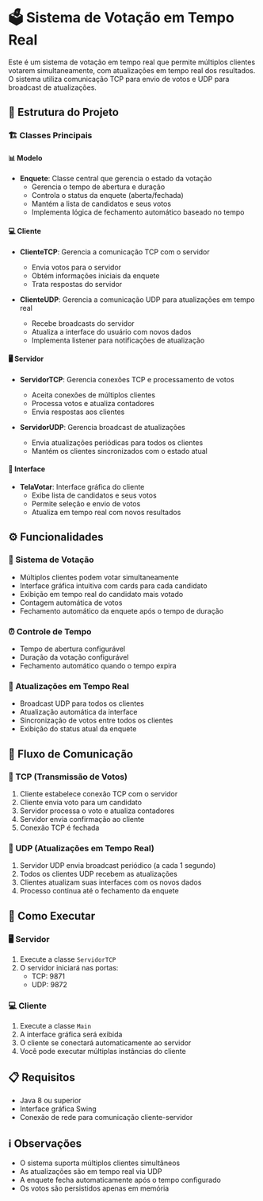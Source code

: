 # 🗳️ Sistema de Votação em Tempo Real

Este é um sistema de votação em tempo real que permite múltiplos clientes votarem simultaneamente, com atualizações em tempo real dos resultados. O sistema utiliza comunicação TCP para envio de votos e UDP para broadcast de atualizações.

## 📁 Estrutura do Projeto

### 🏗️ Classes Principais

#### 📊 Modelo

- **Enquete**: Classe central que gerencia o estado da votação
  - Gerencia o tempo de abertura e duração
  - Controla o status da enquete (aberta/fechada)
  - Mantém a lista de candidatos e seus votos
  - Implementa lógica de fechamento automático baseado no tempo

#### 💻 Cliente

- **ClienteTCP**: Gerencia a comunicação TCP com o servidor

  - Envia votos para o servidor
  - Obtém informações iniciais da enquete
  - Trata respostas do servidor

- **ClienteUDP**: Gerencia a comunicação UDP para atualizações em tempo real
  - Recebe broadcasts do servidor
  - Atualiza a interface do usuário com novos dados
  - Implementa listener para notificações de atualização

#### 🖥️ Servidor

- **ServidorTCP**: Gerencia conexões TCP e processamento de votos

  - Aceita conexões de múltiplos clientes
  - Processa votos e atualiza contadores
  - Envia respostas aos clientes

- **ServidorUDP**: Gerencia broadcast de atualizações
  - Envia atualizações periódicas para todos os clientes
  - Mantém os clientes sincronizados com o estado atual

#### 🎨 Interface

- **TelaVotar**: Interface gráfica do cliente
  - Exibe lista de candidatos e seus votos
  - Permite seleção e envio de votos
  - Atualiza em tempo real com novos resultados

## ⚙️ Funcionalidades

### 🎯 Sistema de Votação

- Múltiplos clientes podem votar simultaneamente
- Interface gráfica intuitiva com cards para cada candidato
- Exibição em tempo real do candidato mais votado
- Contagem automática de votos
- Fechamento automático da enquete após o tempo de duração

### ⏰ Controle de Tempo

- Tempo de abertura configurável
- Duração da votação configurável
- Fechamento automático quando o tempo expira

### 🔄 Atualizações em Tempo Real

- Broadcast UDP para todos os clientes
- Atualização automática da interface
- Sincronização de votos entre todos os clientes
- Exibição do status atual da enquete

## 🔄 Fluxo de Comunicação

### 📡 TCP (Transmissão de Votos)

1. Cliente estabelece conexão TCP com o servidor
2. Cliente envia voto para um candidato
3. Servidor processa o voto e atualiza contadores
4. Servidor envia confirmação ao cliente
5. Conexão TCP é fechada

### 📢 UDP (Atualizações em Tempo Real)

1. Servidor UDP envia broadcast periódico (a cada 1 segundo)
2. Todos os clientes UDP recebem as atualizações
3. Clientes atualizam suas interfaces com os novos dados
4. Processo continua até o fechamento da enquete

## 🚀 Como Executar

### 🖥️ Servidor

1. Execute a classe `ServidorTCP`
2. O servidor iniciará nas portas:
   - TCP: 9871
   - UDP: 9872

### 💻 Cliente

1. Execute a classe `Main`
2. A interface gráfica será exibida
3. O cliente se conectará automaticamente ao servidor
4. Você pode executar múltiplas instâncias do cliente

## 📋 Requisitos

- Java 8 ou superior
- Interface gráfica Swing
- Conexão de rede para comunicação cliente-servidor

## ℹ️ Observações

- O sistema suporta múltiplos clientes simultâneos
- As atualizações são em tempo real via UDP
- A enquete fecha automaticamente após o tempo configurado
- Os votos são persistidos apenas em memória
